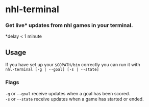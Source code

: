 # nhl-terminal

### Get live\* updates from nhl games in your terminal.
\*delay < 1 minute

## Usage
If you have set up your `$GOPATH/bin` correctly you can run it with  
`nhl-terminal [-g | --goal] [-s | --state]`
### Flags
`-g` or `--goal` receive updates when a goal has been scored.  
`-s` or `--state` receive updates when a game has started or ended.  
